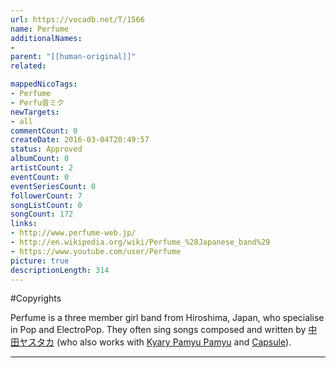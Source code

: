 ```yaml
---
url: https://vocadb.net/T/1566
name: Perfume
additionalNames: 
- 
parent: "[[human-original]]"
related:

mappedNicoTags:
- Perfume
- Perfu音ミク
newTargets:
- all
commentCount: 0
createDate: 2016-03-04T20:49:57
status: Approved
albumCount: 0
artistCount: 2
eventCount: 0
eventSeriesCount: 0
followerCount: 7
songListCount: 0
songCount: 172
links: 
- http://www.perfume-web.jp/
- http://en.wikipedia.org/wiki/Perfume_%28Japanese_band%29
- https://www.youtube.com/user/Perfume
picture: true
descriptionLength: 314
---
```


#Copyrights

Perfume is a three member girl band from Hiroshima, Japan, who specialise in Pop and ElectroPop. They often sing songs composed and written by [中田ヤスタカ](https://vocadb.net/Ar/588) (who also works with [Kyary Pamyu Pamyu](http://vocadb.net/T/3234/kyary-pamyu-pamyu) and [Capsule](https://vocadb.net/T/3286/capsule)).

---

